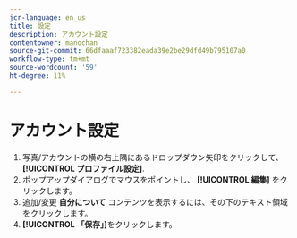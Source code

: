 ```yaml
---
jcr-language: en_us
title: 設定
description: アカウント設定
contentowner: manochan
source-git-commit: 66dfaaaf723382eada39e2be29dfd49b795107a0
workflow-type: tm+mt
source-wordcount: '59'
ht-degree: 11%

---
```




# アカウント設定

1. 写真/アカウントの横の右上隅にあるドロップダウン矢印をクリックして、 **[!UICONTROL プロファイル設定]**.
1. ポップアップダイアログでマウスをポイントし、 **[!UICONTROL 編集]** をクリックします。
1. 追加/変更 **自分について** コンテンツを表示するには、その下のテキスト領域をクリックします。
1. **[!UICONTROL 「保存」]**&#x200B;をクリックします。
